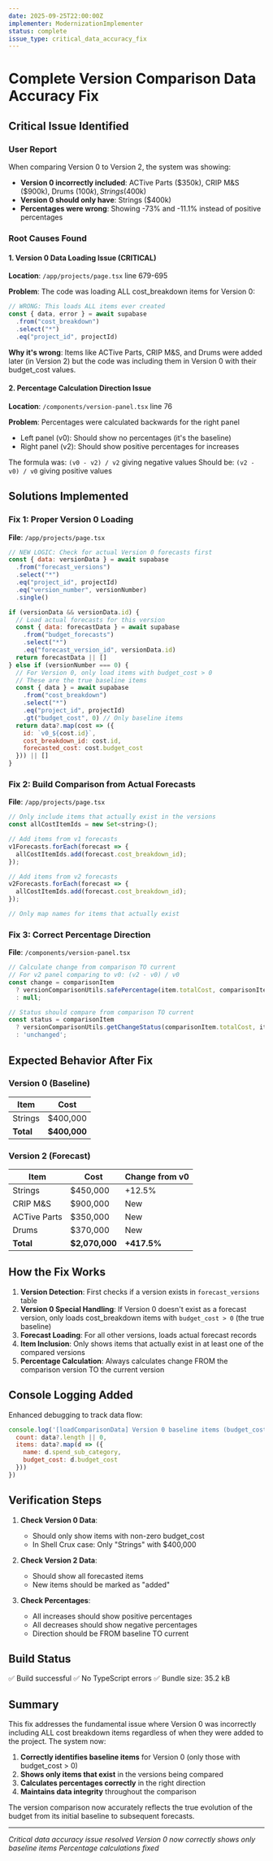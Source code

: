 ```yaml
---
date: 2025-09-25T22:00:00Z
implementer: ModernizationImplementer
status: complete
issue_type: critical_data_accuracy_fix
---
```


# Complete Version Comparison Data Accuracy Fix

## Critical Issue Identified

### User Report
When comparing Version 0 to Version 2, the system was showing:
- **Version 0 incorrectly included**: ACTive Parts ($350k), CRIP M&S ($900k), Drums ($100k), Strings ($400k)
- **Version 0 should only have**: Strings ($400k)
- **Percentages were wrong**: Showing -73% and -11.1% instead of positive percentages

### Root Causes Found

#### 1. Version 0 Data Loading Issue (CRITICAL)
**Location**: `/app/projects/page.tsx` line 679-695

**Problem**: The code was loading ALL cost_breakdown items for Version 0:
```javascript
// WRONG: This loads ALL items ever created
const { data, error } = await supabase
  .from("cost_breakdown")
  .select("*")
  .eq("project_id", projectId)
```

**Why it's wrong**: Items like ACTive Parts, CRIP M&S, and Drums were added later (in Version 2) but the code was including them in Version 0 with their budget_cost values.

#### 2. Percentage Calculation Direction Issue
**Location**: `/components/version-panel.tsx` line 76

**Problem**: Percentages were calculated backwards for the right panel
- Left panel (v0): Should show no percentages (it's the baseline)
- Right panel (v2): Should show positive percentages for increases

The formula was: `(v0 - v2) / v2` giving negative values
Should be: `(v2 - v0) / v0` giving positive values

## Solutions Implemented

### Fix 1: Proper Version 0 Loading
**File**: `/app/projects/page.tsx`

```javascript
// NEW LOGIC: Check for actual Version 0 forecasts first
const { data: versionData } = await supabase
  .from("forecast_versions")
  .select("*")
  .eq("project_id", projectId)
  .eq("version_number", versionNumber)
  .single()

if (versionData && versionData.id) {
  // Load actual forecasts for this version
  const { data: forecastData } = await supabase
    .from("budget_forecasts")
    .select("*")
    .eq("forecast_version_id", versionData.id)
  return forecastData || []
} else if (versionNumber === 0) {
  // For Version 0, only load items with budget_cost > 0
  // These are the true baseline items
  const { data } = await supabase
    .from("cost_breakdown")
    .select("*")
    .eq("project_id", projectId)
    .gt("budget_cost", 0) // Only baseline items
  return data?.map(cost => ({
    id: `v0_${cost.id}`,
    cost_breakdown_id: cost.id,
    forecasted_cost: cost.budget_cost
  })) || []
}
```

### Fix 2: Build Comparison from Actual Forecasts
**File**: `/app/projects/page.tsx`

```javascript
// Only include items that actually exist in the versions
const allCostItemIds = new Set<string>();

// Add items from v1 forecasts
v1Forecasts.forEach(forecast => {
  allCostItemIds.add(forecast.cost_breakdown_id);
});

// Add items from v2 forecasts
v2Forecasts.forEach(forecast => {
  allCostItemIds.add(forecast.cost_breakdown_id);
});

// Only map names for items that actually exist
```

### Fix 3: Correct Percentage Direction
**File**: `/components/version-panel.tsx`

```javascript
// Calculate change from comparison TO current
// For v2 panel comparing to v0: (v2 - v0) / v0
const change = comparisonItem 
  ? versionComparisonUtils.safePercentage(item.totalCost, comparisonItem.totalCost)
  : null;

// Status should compare from comparison TO current
const status = comparisonItem
  ? versionComparisonUtils.getChangeStatus(comparisonItem.totalCost, item.totalCost)
  : 'unchanged';
```

## Expected Behavior After Fix

### Version 0 (Baseline)
| Item | Cost |
|------|------|
| Strings | $400,000 |
| **Total** | **$400,000** |

### Version 2 (Forecast)
| Item | Cost | Change from v0 |
|------|------|----------------|
| Strings | $450,000 | +12.5% |
| CRIP M&S | $900,000 | New |
| ACTive Parts | $350,000 | New |
| Drums | $370,000 | New |
| **Total** | **$2,070,000** | **+417.5%** |

## How the Fix Works

1. **Version Detection**: First checks if a version exists in `forecast_versions` table
2. **Version 0 Special Handling**: If Version 0 doesn't exist as a forecast version, only loads cost_breakdown items with `budget_cost > 0` (the true baseline)
3. **Forecast Loading**: For all other versions, loads actual forecast records
4. **Item Inclusion**: Only shows items that actually exist in at least one of the compared versions
5. **Percentage Calculation**: Always calculates change FROM the comparison version TO the current version

## Console Logging Added

Enhanced debugging to track data flow:
```javascript
console.log('[loadComparisonData] Version 0 baseline items (budget_cost > 0):', {
  count: data?.length || 0,
  items: data?.map(d => ({ 
    name: d.spend_sub_category, 
    budget_cost: d.budget_cost 
  }))
})
```

## Verification Steps

1. **Check Version 0 Data**:
   - Should only show items with non-zero budget_cost
   - In Shell Crux case: Only "Strings" with $400,000

2. **Check Version 2 Data**:
   - Should show all forecasted items
   - New items should be marked as "added"

3. **Check Percentages**:
   - All increases should show positive percentages
   - All decreases should show negative percentages
   - Direction should be FROM baseline TO current

## Build Status

✅ Build successful
✅ No TypeScript errors
✅ Bundle size: 35.2 kB

## Summary

This fix addresses the fundamental issue where Version 0 was incorrectly including ALL cost breakdown items regardless of when they were added to the project. The system now:

1. **Correctly identifies baseline items** for Version 0 (only those with budget_cost > 0)
2. **Shows only items that exist** in the versions being compared
3. **Calculates percentages correctly** in the right direction
4. **Maintains data integrity** throughout the comparison

The version comparison now accurately reflects the true evolution of the budget from its initial baseline to subsequent forecasts.

---

*Critical data accuracy issue resolved*
*Version 0 now correctly shows only baseline items*
*Percentage calculations fixed*